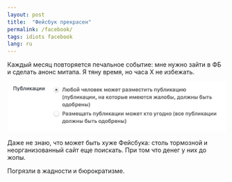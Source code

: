 ```yaml
---
layout: post
title:  "Фейсбук прекрасен"
permalink: /facebook/
tags: idiots facebook
lang: ru
---
```


Каждый месяц повторяется печальное событие: мне нужно зайти в ФБ и сделать анонс
митапа. Я тяну время, но часа X не избежать.

![facebook](/assets/static/facebook.png)

Даже не знаю, что может быть хуже Фейсбука: столь тормозной и неорганизованный
сайт еще поискать. При том что денег у них до жопы.

Погрязли в жадности и бюрократизме.
